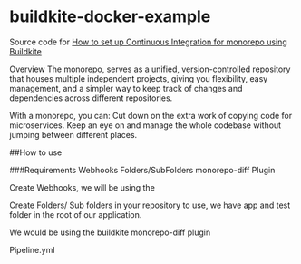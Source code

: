 # buildkite-docker-example
Source code for [How to set up Continuous Integration for monorepo using Buildkite](https://adikari.medium.com/set-up-continuous-integration-for-monorepo-using-buildkite-61539bb0ed76)

Overview
The monorepo, serves as a unified, version-controlled repository that houses multiple independent projects, giving you flexibility, easy management, and a simpler way to keep track of changes and dependencies across different repositories.

With a monorepo, you can:
Cut down on the extra work of copying code for microservices.
Keep an eye on and manage the whole codebase without jumping between different places.


##How to use

###Requirements 
Webhooks
Folders/SubFolders
monorepo-diff Plugin



Create Webhooks, we will be using the 



Create Folders/ Sub folders in your repository to use, we have app and test folder in the root of our application. 

We would be using the buildkite monorepo-diff plugin 


Pipeline.yml
